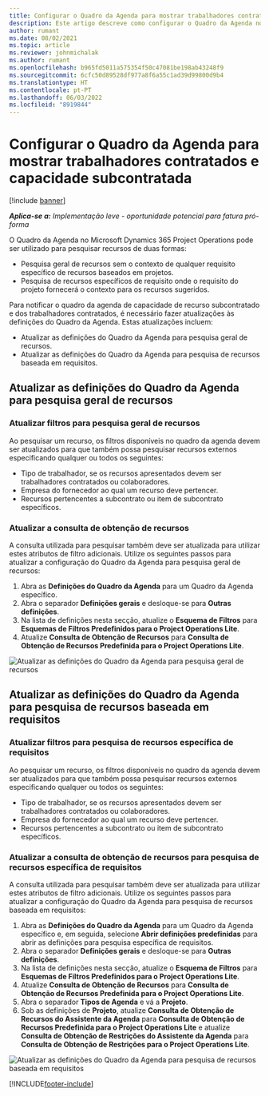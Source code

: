 ```yaml
---
title: Configurar o Quadro da Agenda para mostrar trabalhadores contratados e capacidade subcontratada
description: Este artigo descreve como configurar o Quadro da Agenda no Microsoft Dynamics 365 Project Operations para mostrar capacidade de recursos subcontratados ao dotar requisitos de recursos do projeto.
author: rumant
ms.date: 08/02/2021
ms.topic: article
ms.reviewer: johnmichalak
ms.author: rumant
ms.openlocfilehash: b965fd5011a575354f50c47081be198ab43248f9
ms.sourcegitcommit: 6cfc50d89528df977a8f6a55c1ad39d99800d9b4
ms.translationtype: HT
ms.contentlocale: pt-PT
ms.lasthandoff: 06/03/2022
ms.locfileid: "8919844"
---
```

# <a name="configure-schedule-board-to-show-contract-workers-and-subcontracted-capacity"></a>Configurar o Quadro da Agenda para mostrar trabalhadores contratados e capacidade subcontratada 

[!include [banner](../../includes/dataverse-preview.md)]

_**Aplica-se a:** Implementação leve - oportunidade potencial para fatura pró-forma_

O Quadro da Agenda no Microsoft Dynamics 365 Project Operations pode ser utilizado para pesquisar recursos de duas formas:

- Pesquisa geral de recursos sem o contexto de qualquer requisito específico de recursos baseados em projetos.
- Pesquisa de recursos específicos de requisito onde o requisito do projeto fornecerá o contexto para os recursos sugeridos.

Para notificar o quadro da agenda de capacidade de recurso subcontratado e dos trabalhadores contratados, é necessário fazer atualizações às definições do Quadro da Agenda. Estas atualizações incluem: 
- Atualizar as definições do Quadro da Agenda para pesquisa geral de recursos.
- Atualizar as definições do Quadro da Agenda para pesquisa de recursos baseada em requisitos.

## <a name="update-schedule-board-settings-for-general-resource-search"></a>Atualizar as definições do Quadro da Agenda para pesquisa geral de recursos
### <a name="update-filters-for-general-resource-search"></a>Atualizar filtros para pesquisa geral de recursos
Ao pesquisar um recurso, os filtros disponíveis no quadro da agenda devem ser atualizados para que também possa pesquisar recursos externos especificando qualquer ou todos os seguintes:
  - Tipo de trabalhador, se os recursos apresentados devem ser trabalhadores contratados ou colaboradores.
  - Empresa do fornecedor ao qual um recurso deve pertencer.
  - Recursos pertencentes a subcontrato ou item de subcontrato específicos.
    
### <a name="update-retrieve-resource-query"></a>Atualizar a consulta de obtenção de recursos
A consulta utilizada para pesquisar também deve ser atualizada para utilizar estes atributos de filtro adicionais. Utilize os seguintes passos para atualizar a configuração do Quadro da Agenda para pesquisa geral de recursos:  
1. Abra as **Definições do Quadro da Agenda** para um Quadro da Agenda específico.
2. Abra o separador **Definições gerais** e desloque-se para **Outras definições**.
3. Na lista de definições nesta secção, atualize o **Esquema de Filtros** para **Esquemas de Filtros Predefinidos para o Project Operations Lite**.
4. Atualize **Consulta de Obtenção de Recursos** para **Consulta de Obtenção de Recursos Predefinida para o Project Operations Lite**.

![Atualizar as definições do Quadro da Agenda para pesquisa geral de recursos](../media/BoardSettings.png)  

## <a name="update-schedule-board-settings-for-requirementbased-resource-search"></a>Atualizar as definições do Quadro da Agenda para pesquisa de recursos baseada em requisitos
### <a name="update-filters-for-requirement-specific-resource-search"></a>Atualizar filtros para pesquisa de recursos específica de requisitos 
Ao pesquisar um recurso, os filtros disponíveis no quadro da agenda devem ser atualizados para que também possa pesquisar recursos externos especificando qualquer ou todos os seguintes:
 - Tipo de trabalhador, se os recursos apresentados devem ser trabalhadores contratados ou colaboradores.
 - Empresa do fornecedor ao qual um recurso deve pertencer.
 - Recursos pertencentes a subcontrato ou item de subcontrato específicos.

### <a name="update-retrieve-resource-query-for-requirement-specific-resource-search"></a>Atualizar a consulta de obtenção de recursos para pesquisa de recursos específica de requisitos 
A consulta utilizada para pesquisar também deve ser atualizada para utilizar estes atributos de filtro adicionais. Utilize os seguintes passos para atualizar a configuração do Quadro da Agenda para pesquisa de recursos baseada em requisitos:

1. Abra as **Definições do Quadro da Agenda** para um Quadro da Agenda específico e, em seguida, selecione **Abrir definições predefinidas** para abrir as definições para pesquisa específica de requisitos.
2. Abra o separador **Definições gerais** e desloque-se para **Outras definições**.
3. Na lista de definições nesta secção, atualize o **Esquema de Filtros** para **Esquemas de Filtros Predefinidos para o Project Operations Lite**.
4. Atualize **Consulta de Obtenção de Recursos** para **Consulta de Obtenção de Recursos Predefinida para o Project Operations Lite**.
5. Abra o separador **Tipos de Agenda** e vá a **Projeto**.
6. Sob as definições de **Projeto**, atualize **Consulta de Obtenção de Recursos do Assistente da Agenda** para **Consulta de Obtenção de Recursos Predefinida para o Project Operations Lite** e atualize **Consulta de Obtenção de Restrições do Assistente da Agenda** para **Consulta de Obtenção de Restrições para o Project Operations Lite**.

![Atualizar as definições do Quadro da Agenda para pesquisa de recursos baseada em requisitos](../media/SASettings.png)  

[!INCLUDE[footer-include](../../includes/footer-banner.md)]
